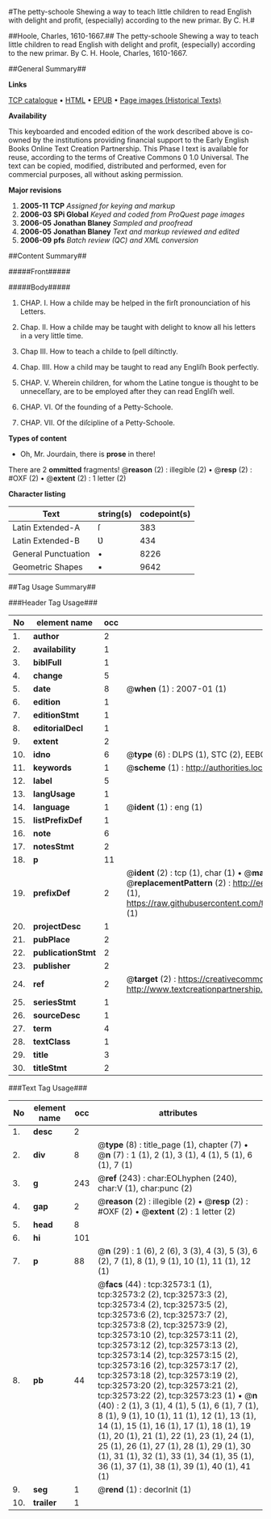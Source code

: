 #The petty-schoole Shewing a way to teach little children to read English with delight and profit, (especially) according to the new primar. By C. H.#

##Hoole, Charles, 1610-1667.##
The petty-schoole Shewing a way to teach little children to read English with delight and profit, (especially) according to the new primar. By C. H.
Hoole, Charles, 1610-1667.

##General Summary##

**Links**

[TCP catalogue](http://www.ota.ox.ac.uk/tcp/)  • 
[HTML](http://tei.it.ox.ac.uk/tcp/Texts-HTML/free/A44/A44391.html)  • 
[EPUB](http://tei.it.ox.ac.uk/tcp/Texts-EPUB/free/A44/A44391.epub) • 
[Page images (Historical Texts)](https://data.historicaltexts.jisc.ac.uk/view?pubId=eebo-99828146e&pageId=eebo-99828146e-32573-1)

**Availability**

This keyboarded and encoded edition of the
	       work described above is co-owned by the institutions
	       providing financial support to the Early English Books
	       Online Text Creation Partnership. This Phase I text is
	       available for reuse, according to the terms of Creative
	       Commons 0 1.0 Universal. The text can be copied,
	       modified, distributed and performed, even for
	       commercial purposes, all without asking permission.

**Major revisions**

1. __2005-11__ __TCP__ *Assigned for keying and markup*
1. __2006-03__ __SPi Global__ *Keyed and coded from ProQuest page images*
1. __2006-05__ __Jonathan Blaney__ *Sampled and proofread*
1. __2006-05__ __Jonathan Blaney__ *Text and markup reviewed and edited*
1. __2006-09__ __pfs__ *Batch review (QC) and XML conversion*

##Content Summary##

#####Front#####

#####Body#####

1. CHAP. I. How a childe may be helped in the firſt pronounciation of his Letters.

1. Chap. II. How a childe may be taught with delight to know all his letters in a very little time.

1. Chap III. How to teach a childe to ſpell diſtinctly.

1. Chap. IIII. How a child may be taught to read any Engliſh Book perfectly.

1. CHAP. V. Wherein children, for whom the Latine tongue is thought to be unneceſſary, are to be employed after they can read Engliſh well.

1. CHAP. VI. Of the founding of a Petty-Schoole.

1. CHAP. VII. Of the diſcipline of a Petty-Schoole.

**Types of content**

  * Oh, Mr. Jourdain, there is **prose** in there!

There are 2 **ommitted** fragments! 
 @__reason__ (2) : illegible (2)  •  @__resp__ (2) : #OXF (2)  •  @__extent__ (2) : 1 letter (2)

**Character listing**


|Text|string(s)|codepoint(s)|
|---|---|---|
|Latin Extended-A|ſ|383|
|Latin Extended-B|Ʋ|434|
|General Punctuation|•|8226|
|Geometric Shapes|▪|9642|

##Tag Usage Summary##

###Header Tag Usage###

|No|element name|occ|attributes|
|---|---|---|---|
|1.|__author__|2||
|2.|__availability__|1||
|3.|__biblFull__|1||
|4.|__change__|5||
|5.|__date__|8| @__when__ (1) : 2007-01 (1)|
|6.|__edition__|1||
|7.|__editionStmt__|1||
|8.|__editorialDecl__|1||
|9.|__extent__|2||
|10.|__idno__|6| @__type__ (6) : DLPS (1), STC (2), EEBO-CITATION (1), PROQUEST (1), VID (1)|
|11.|__keywords__|1| @__scheme__ (1) : http://authorities.loc.gov/ (1)|
|12.|__label__|5||
|13.|__langUsage__|1||
|14.|__language__|1| @__ident__ (1) : eng (1)|
|15.|__listPrefixDef__|1||
|16.|__note__|6||
|17.|__notesStmt__|2||
|18.|__p__|11||
|19.|__prefixDef__|2| @__ident__ (2) : tcp (1), char (1)  •  @__matchPattern__ (2) : ([0-9\-]+):([0-9IVX]+) (1), (.+) (1)  •  @__replacementPattern__ (2) : http://eebo.chadwyck.com/downloadtiff?vid=$1&page=$2 (1), https://raw.githubusercontent.com/textcreationpartnership/Texts/master/tcpchars.xml#$1 (1)|
|20.|__projectDesc__|1||
|21.|__pubPlace__|2||
|22.|__publicationStmt__|2||
|23.|__publisher__|2||
|24.|__ref__|2| @__target__ (2) : https://creativecommons.org/publicdomain/zero/1.0/ (1), http://www.textcreationpartnership.org/docs/. (1)|
|25.|__seriesStmt__|1||
|26.|__sourceDesc__|1||
|27.|__term__|4||
|28.|__textClass__|1||
|29.|__title__|3||
|30.|__titleStmt__|2||


###Text Tag Usage###

|No|element name|occ|attributes|
|---|---|---|---|
|1.|__desc__|2||
|2.|__div__|8| @__type__ (8) : title_page (1), chapter (7)  •  @__n__ (7) : 1 (1), 2 (1), 3 (1), 4 (1), 5 (1), 6 (1), 7 (1)|
|3.|__g__|243| @__ref__ (243) : char:EOLhyphen (240), char:V (1), char:punc (2)|
|4.|__gap__|2| @__reason__ (2) : illegible (2)  •  @__resp__ (2) : #OXF (2)  •  @__extent__ (2) : 1 letter (2)|
|5.|__head__|8||
|6.|__hi__|101||
|7.|__p__|88| @__n__ (29) : 1 (6), 2 (6), 3 (3), 4 (3), 5 (3), 6 (2), 7 (1), 8 (1), 9 (1), 10 (1), 11 (1), 12 (1)|
|8.|__pb__|44| @__facs__ (44) : tcp:32573:1 (1), tcp:32573:2 (2), tcp:32573:3 (2), tcp:32573:4 (2), tcp:32573:5 (2), tcp:32573:6 (2), tcp:32573:7 (2), tcp:32573:8 (2), tcp:32573:9 (2), tcp:32573:10 (2), tcp:32573:11 (2), tcp:32573:12 (2), tcp:32573:13 (2), tcp:32573:14 (2), tcp:32573:15 (2), tcp:32573:16 (2), tcp:32573:17 (2), tcp:32573:18 (2), tcp:32573:19 (2), tcp:32573:20 (2), tcp:32573:21 (2), tcp:32573:22 (2), tcp:32573:23 (1)  •  @__n__ (40) : 2 (1), 3 (1), 4 (1), 5 (1), 6 (1), 7 (1), 8 (1), 9 (1), 10 (1), 11 (1), 12 (1), 13 (1), 14 (1), 15 (1), 16 (1), 17 (1), 18 (1), 19 (1), 20 (1), 21 (1), 22 (1), 23 (1), 24 (1), 25 (1), 26 (1), 27 (1), 28 (1), 29 (1), 30 (1), 31 (1), 32 (1), 33 (1), 34 (1), 35 (1), 36 (1), 37 (1), 38 (1), 39 (1), 40 (1), 41 (1)|
|9.|__seg__|1| @__rend__ (1) : decorInit (1)|
|10.|__trailer__|1||
